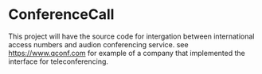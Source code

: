 # ConferenceCall
This project will have the source code for intergation between international access numbers and audion conferencing service.
see https://www.qconf.com for example of a company that implemented the interface for teleconferencing.
